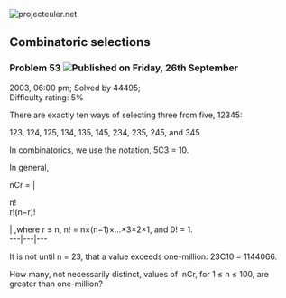 ![projecteuler.net](images/print_page_logo.png)

## Combinatoric selections

### Problem 53 ![](images/icon_info.png)Published on Friday, 26th September
2003, 06:00 pm; Solved by 44495;  
Difficulty rating: 5%

There are exactly ten ways of selecting three from five, 12345:

123, 124, 125, 134, 135, 145, 234, 235, 245, and 345

In combinatorics, we use the notation, 5C3 = 10.

In general,

nCr =  |

n!  
r!(n−r)!

| ,where r ≤ n, n! = n×(n−1)×...×3×2×1, and 0! = 1.  
---|---|---  
  
It is not until n = 23, that a value exceeds one-million: 23C10 = 1144066.

How many, not necessarily distinct, values of  nCr, for 1 ≤ n ≤ 100, are
greater than one-million?

  
  

